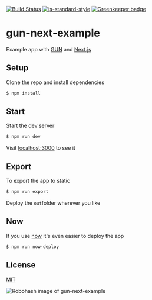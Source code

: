 [![Build Status](https://travis-ci.org/zrrrzzt/gun-next-example.svg?branch=master)](https://travis-ci.org/zrrrzzt/gun-next-example)
[![js-standard-style](https://img.shields.io/badge/code%20style-standard-brightgreen.svg?style=flat)](https://github.com/feross/standard)
[![Greenkeeper badge](https://badges.greenkeeper.io/zrrrzzt/gun-next-example.svg)](https://greenkeeper.io/)

# gun-next-example

Example app with [GUN](https://github.com/amark/gun) and [Next.js](https://github.com/zeit/next.js)

## Setup

Clone the repo and install dependencies

```bash
$ npm install
```

## Start

Start the dev server

```bash
$ npm run dev
```

Visit [localhost:3000](http://localhost:3000) to see it

## Export

To export the app to static

```bash
$ npm run export
```

Deploy the `out`folder wherever you like

## Now

If you use [now](https://zeit.co/now) it's even easier to deploy the app

```bash
$ npm run now-deploy
```

## License
[MIT](LICENSE)

![Robohash image of gun-next-example](https://robots.kebabstudios.party/gun-next-example.png "Robohash image of gun-next-example")